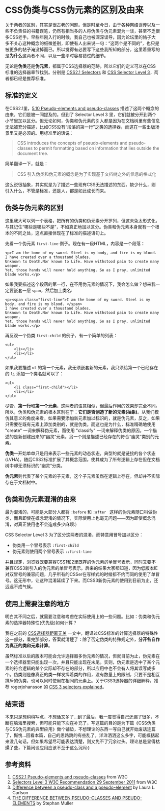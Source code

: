 # CSS伪类与CSS伪元素的区别及由来

关于两者的区别，其实是很古老的问题。但是时至今日，由于各种网络误传以及一些不负责任的书籍误笔，仍然有相当多的人将伪类与伪元素混为一谈，甚至不乏很多CSS老手。早些年刚入行的时候，我自己也被深深误导，因为论坛里的帖子大多不关心这种概念的细微差别，即使有人出来说一句：“这两个是不同的”，也只是被更多的帖子淹没掉而已。所以觉得有必要写下这些我所知的部分，这里着重写的是**为什么**这两者不同，以及一些平时容易错过的细节。

无论是**伪类**还是**伪元素**，都属于CSS选择器的范畴。所以它们的定义可以在CSS标准的选择器章节找到。分别是 [CSS2.1 Selectors](http://www.w3.org/TR/CSS2/selector.html) 和 [CSS Selector Level 3](http://www.w3.org/TR/selectors/)，两者都已经是推荐标准。

## 标准的定义

在CSS2.1里，[5.10 Pseudo-elements and pseudo-classes](http://www.w3.org/TR/CSS2/selector.html#pseudo-elements) 描述了这两个概念的由来，它们是被一同提及的。但到了 Selector Level 3 里，它们就被分开到两个小节里加以区分。但无论如何，伪类和伪元素的引入都是因为在文档树里有些信息无法被充分描述，比如CSS没有“段落的第一行”之类的选择器，而这在一些出版场景里又是必须的。用标准里的话说：

> CSS introduces the concepts of pseudo-elements and pseudo-classes to permit formatting based on information that lies outside the document tree.

简单翻译一下，就是：

> CSS 引入伪类和伪元素的概念是为了实现基于文档树之外的信息的格式化

这么说很抽象，其实就是为了描述一些现有CSS无法描述的东西。缺少什么，则引入什么，不管是标准，还是人，都是如此成长而来。

## 伪类与伪元素的区别

这里我大可以列一个表格，把所有的伪类和伪元素分开罗列，但这未免太形式化，与其记住“哪些是哪些不是”，不如真正地加以区分。伪类和伪元素本身就有一个根本的不同之处，这点直接体现在了标准的描述语句上。

先看一个伪元素 `first-line` 例子。现在有一段HTML，内容是一个段落：

```
<p>I am the bone of my sword. Steel is my body, and fire is my blood. 
I have created over a thoustand blades. 
Unknown to Death.Nor known to Life. Have withstood pain to create many weapon. 
Yet, those hands will never hold anything. So as I pray, unlimited blade works.</p>
```

如果我要描述这个段落的第一行，在不用伪元素的情况下，我会怎么做？想来我一定要嵌套一层 `span`，然后加上类名:

```
<p><span class="first-line">I am the bone of my sword. Steel is my body, and fire is my blood. </span> 
I have created over a thoustand blades.
Unknown to Death.Nor known to Life. Have withstood pain to create many weapon. 
Yet, those hands will never hold anything. So as I pray, unlimited blade works.</p>
```

再反观一个伪类 `first-child` 的例子，有一个简单的列表：

```
<ul>
	<li></li>
	<li></li>
</ul>
```

如果我要描述 `ul` 的第一个元素，我无须嵌套新的元素，我只须给第一个已经存在的 `li` 添加一个类名就可以了：

```
<ul>
	<li class="first-child"></li>
	<li></li>
</ul>
```

尽管，**第一行**和**第一个元素**，这两者的语意相似，但最后作用的效果却完全不同。所以，伪类和伪元素的根本区别在于：**它们是否创造了新的元素(抽象)**。从我们模仿其意义的角度来看，如果需要添加新元素加以标识的，就是伪元素，反之，如果只需要在既有元素上添加类别的，就是伪类。而这也是为什么，标准精确地使用 "create" 一词来解释伪元素，而使用 "classify" 一词来解释伪类的原因。一个描述的是新创建出来的“幽灵”元素，另一个则是描述已经存在的符合“幽灵”类别的元素。

**伪类**一开始单单只是用来表示一些元素的动态状态，典型的就是链接的各个状态(LVHA)。随后CSS2标准扩展了其概念范围，使其成为了所有逻辑上存在但在文档树中却无须标识的“幽灵”分类。

**伪元素**则代表了某个元素的子元素，这个子元素虽然在逻辑上存在，但却并不实际存在于文档树中。


## 伪类和伪元素混淆的由来

最为混淆的，可能是大部分人都将 `:before` 和 `:after ` 这样的伪元素随口叫做伪类，而且即使在概念混淆的情况下，实际使用上也毫无问题——因为即使概念混淆，对真正使用也不会造成多少麻烦:)

CSS Selector Level 3 为了区分这两者的混淆，而特意用冒号加以区分：

- 伪类用一个冒号表示 `:first-child`
- 伪元素则使用两个冒号表示 `::first-line`

并且规定，浏览器既要兼容CSS1和2里既存的伪元素的单冒号表示，同时又要不兼容CSS3新引入的伪元素的单冒号表示。后来的结果大家都知道，因为低版本IE对双冒号的兼容问题，几乎所有的CSSer在写样式的时候都不约而同的使用了单冒号。这无形中，让这种混淆延续了下来。而CSS3新伪元素的使用到目前为止，还远远不成气候。

## 使用上需要注意的地方

明白其不同之后，就需要注意和考虑在实际使用上的一些问题。比如：伪类和伪元素的选择器特殊性(优先级)如何计算？

我在之前的 [CSS选择器距离无关](/css-selectors-independent-of-the-distance) 一文中，翻译过CSS标准的计算选择器的特殊性这一部分，看完那部分，答案就清楚了：除了否定伪类的特殊规定外，**分开各自作为真正的类和元素计算**。

虽然标准以后的版本可能会允许选择器多伪元素的情况，但就目前为止，伪元素在一个选择器里只能出现一次，并且只能出现在末尾。实则，伪元素是选中了某个元素的符合逻辑的某个实际却不存在的部分，所以应用中也不会有人将其误写成多个。伪类则是像真正的类一样发挥着类的作用，没有数量上的限制，只要不是相互排斥的伪类，也可以同时使用在相同的元素上。关于CSS3选择器的详细解释，推荐 rogerjohansson 的 [CSS 3 selectors explained](http://www.456bereastreet.com/archive/200601/css_3_selectors_explained/)。

## 结束语
本来只是想稍稍写点，不想话又多了...到了最后，我一度觉得自己还漏了很多，不断在脑海里搜索，但可能只能下次在补充了。写这篇的目的是为下篇《CSS伪类与CSS伪元素的典型应用》做个铺垫，不想理论的东西一写自己就开始废话连篇了，惭愧...回看本篇，自己的思路跳的有些乱了，洋洋洒洒这么多字，可能概括起来没几句话，但如果希望尽可能表达清楚，则又免不了冗余过头。理论总是显得枯燥了些，下篇闲谈应用应该不至于这么沉闷:)

## 参考资料

1. [CSS2.1 Pseudo-elements and pseudo-classes](http://www.w3.org/TR/CSS2/selector.html#pseudo-elements) from W3C
2. [Selectors Level 3 W3C Recommendation 29 September 2011](http://www.w3.org/TR/selectors/) from W3C
3. [Difference between a pseudo-class and a pseudo-element](http://www.d.umn.edu/~lcarlson/csswork/selectors/pseudo_dif.html) by Laura L. Carlson
4. [THE DIFFERENCE BETWEEN PSEUDO-CLASSES AND PSEUDO-ELEMENTS](http://www.stephanmuller.nl/difference-pseudo-classes-pseudo-elements/) by Stephan Muller